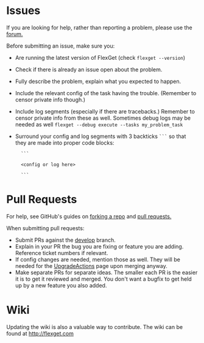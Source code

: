 Issues
======

If you are looking for help, rather than reporting a problem, please use the [forum.](http://discuss.flexget.com)

Before submitting an issue, make sure you:

- Are running the latest version of FlexGet (check `flexget --version`)
- Check if there is already an issue open about the problem.
- Fully describe the problem, explain what you expected to happen.
- Include the relevant config of the task having the trouble. (Remember to censor private info though.)
- Include log segments (especially if there are tracebacks.) Remember to censor private info from these as well.
  Sometimes debug logs may be needed as well `flexget --debug execute --tasks my_problem_task`
- Surround your config and log segments with 3 backticks ```` ``` ```` so that they are made into proper code blocks:

        ```

        <config or log here>

        ```

Pull Requests
=============

For help, see GitHub's guides on [forking a repo](https://help.github.com/articles/fork-a-repo/) and
[pull requests.](https://help.github.com/articles/using-pull-requests/)

When submitting pull requests:

- Submit PRs against the [develop](https://github.com/Flexget/Flexget/tree/develop) branch.
- Explain in your PR the bug you are fixing or feature you are adding. Reference ticket numbers if relevant.
- If config changes are needed, mention those as well. They will be needed for the
  [UpgradeActions](http://flexget.com/wiki/UpgradeActions) page upon merging anyway.
- Make separate PRs for separate ideas. The smaller each PR is the easier it is to get it reviewed and merged.
  You don't want a bugfix to get held up by a new feature you also added.


Wiki
====

Updating the wiki is also a valuable way to contribute. The wiki can be found at <http://flexget.com>
